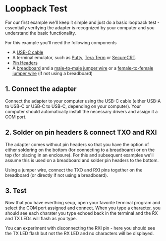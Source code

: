 # Loopback Test

For our first example we'll keep it simple and just do a basic loopback test - essentially verifying the adapter is recognized by your computer and you understand the basic functionality.

For this example you'll need the following components
- A [USB-C cable](https://www.sparkfun.com/usb-3-1-cable-a-to-c-3-foot.html)
- A terminal emulator, such as [Putty](https://www.putty.org/), [Tera Term](https://sourceforge.net/projects/tera-term/) or [SecureCRT](https://www.vandyke.com/cgi-bin/releases.php?product=securecrt).
- [Pin Headers](https://www.sparkfun.com/header-pins-14x1.html)
- A [breadboard](https://www.sparkfun.com/breadboard-full-size-bare.html) and a [male-to-male jumper wire](https://www.sparkfun.com/jumper-wires-premium-6-m-m-pack-of-10.html) or a [female-to-female jumper wire](https://www.sparkfun.com/jumper-wires-premium-6-f-f-pack-of-10.html) (if not using a breadboard)

## 1. Connect the adapter

Connect the adapter to your computer using the USB-C cable (either USB-A to USB-C or USB-C to USB-C, depending on your computer).  Your computer should automatically install the necessary drivers and assign it a COM port.  

## 2. Solder on pin headers & connect TXO and RXI

The adapter comes without pin headers so that you have the option of either soldering on the bottom (for connecting to a breadboard) or on the top (for placing in an enclosure).  For this and subsequent examples we'll assume this is used on a breadboard and solder pin headers to the bottom.

Using a jumper wire, connect the TXO and RXI pins together on the breadboard (or directly if not using a breadboard).  

## 3.  Test

Now that you have everthing seup, open your favorite terminal program and select the COM port assigned and connect.  When you type a character, you should see each charater you type echoed back in the terminal and the RX and TX LEDs will flash as you type.

You can experiment with disconnecting the RXI pin - here you should see the TX LED flash but not the RX LED and no characters will be displayed.


